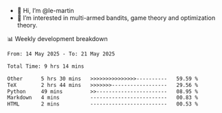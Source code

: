 - 👋 Hi, I’m @le-martin
- 👀 I’m interested in multi-armed bandits, game theory and optimization theory.
<!---- 💞️ I’m looking to collaborate on ...
- 📫 How to reach me ...-->

<!---
Tutorial for using WakaTime stats in GitHub profile: https://github.com/athul/waka-readme
-->

📊 Weekly development breakdown
<!--START_SECTION:waka-->

```txt
From: 14 May 2025 - To: 21 May 2025

Total Time: 9 hrs 14 mins

Other      5 hrs 30 mins   >>>>>>>>>>>>>>>----------   59.59 %
TeX        2 hrs 44 mins   >>>>>>>------------------   29.56 %
Python     49 mins         >>-----------------------   08.95 %
Markdown   4 mins          -------------------------   00.83 %
HTML       2 mins          -------------------------   00.53 %
```

<!--END_SECTION:waka-->

<!---
le-martin/le-martin is a ✨ special ✨ repository because its `README.md` (this file) appears on your GitHub profile.
You can click the Preview link to take a look at your changes.
--->
